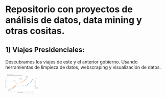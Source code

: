 # Repositorio con proyectos de análisis de datos, data mining y otras cositas. 

## 1)  Viajes Presidenciales: 
Descubramos los viajes de este y el anterior gobierno. 
Usando herramientas de limpieza de datos, webscraping y visualización de datos.  

<img src="1_viajes_presidenciales/output/dias_fuera_acumm.png" height="60"/>

